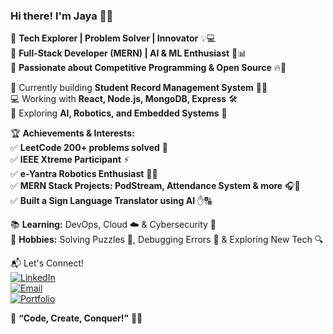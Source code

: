 ### Hi there! I'm Jaya 👋😄  

🔹 **Tech Explorer | Problem Solver | Innovator** 💡💻  
🔹 **Full-Stack Developer (MERN) | AI & ML Enthusiast** 🤖📊  
🔹 **Passionate about Competitive Programming & Open Source** 🔥💯  

🌱 Currently building **Student Record Management System** 🏫📑  
💻 Working with **React, Node.js, MongoDB, Express** 🛠️  
🤖 Exploring **AI, Robotics, and Embedded Systems** 🤩  

🏆 **Achievements & Interests:**  
✅ **LeetCode 200+ problems solved** 🏅  
✅ **IEEE Xtreme Participant** ⚡  
✅ **e-Yantra Robotics Enthusiast** 🤖🚀  
✅ **MERN Stack Projects: PodStream, Attendance System & more** 🎧📅  
✅ **Built a Sign Language Translator using AI** ✋🔠  

📚 **Learning:** DevOps, Cloud ☁️ & Cybersecurity 🔐  
📌 **Hobbies:** Solving Puzzles 🧩, Debugging Errors 🐞 & Exploring New Tech 🔍  

📬 Let's Connect!  
[![LinkedIn](https://img.shields.io/badge/LinkedIn-0A66C2?style=for-the-badge&logo=linkedin&logoColor=white)](#https://www.linkedin.com/in/jaya-chithra-n-b3a514259/)  
[![Email](https://img.shields.io/badge/Email-D14836?style=for-the-badge&logo=gmail&logoColor=white)](#jayachithratuty@gmail.com)  
[![Portfolio](https://img.shields.io/badge/Portfolio-000000?style=for-the-badge&logo=github&logoColor=white)](#)  

🚀 **“Code, Create, Conquer!”** 🎯🔥  
